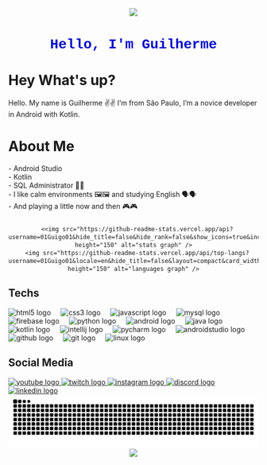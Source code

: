 <div align="center">
  <img height="200" src="https://camo.githubusercontent.com/fa3b9292d0f2bfe0e30c0d8b0e0fb7ad611ffdf5452a610f621dbf137c3f5a5c/68747470733a2f2f656d6f6a69732e736c61636b6d6f6a69732e636f6d2f656d6f6a69732f696d616765732f313537373330353530352f373337332f68616e645f776176652e6769663f31353737333035353035"  />
</div>

<h1 align="center" style="font-family: 'Courier New', Courier, monospace; color:#000ac9;">
  Hello, I'm Guilherme
</h1>

###

<h1 align="left">Hey What's up?</h1>

<p align="left">Hello. My name is Guilherme ✌️✌️ I’m from São Paulo, I’m a novice developer in Android with Kotlin.</p>

###

<h1 align="left">About Me</h1>

<p align="left">- Android Studio  <br>- Kotlin  <br>- SQL Administrator 🎲🎲  <br>- I like calm environments 🖼️🖼️ and studying English 🗣️🗣️  <br>- And playing a little now and then 🎮🎮</p>

###


<div align="center">
  
    
      <<img src="https://github-readme-stats.vercel.app/api?username=01Guigo01&hide_title=false&hide_rank=false&show_icons=true&include_all_commits=true&count_private=false&disable_animations=false&theme=discord_old_blurple&locale=en&hide_border=false&order=1" height="150" alt="stats graph" />
      <img src="https://github-readme-stats.vercel.app/api/top-langs?username=01Guigo01&locale=en&hide_title=false&layout=compact&card_width=320&langs_count=5&theme=discord_old_blurple&hide_border=false&order=2" height="150" alt="languages graph" />
    
</div>


<h2 align="left">Techs</h2>

<div align="left">
  <img src="https://cdn.jsdelivr.net/gh/devicons/devicon/icons/html5/html5-original.svg" height="40" alt="html5 logo"  />
  <img width="12" />
  <img src="https://cdn.jsdelivr.net/gh/devicons/devicon/icons/css3/css3-original.svg" height="40" alt="css3 logo"  />
  <img width="12" />
  <img src="https://cdn.jsdelivr.net/gh/devicons/devicon/icons/javascript/javascript-original.svg" height="40" alt="javascript logo"  />
  <img width="12" />
  <img src="https://cdn.jsdelivr.net/gh/devicons/devicon/icons/mysql/mysql-original.svg" height="40" alt="mysql logo"  />
  <img width="12" />
  <img src="https://cdn.jsdelivr.net/gh/devicons/devicon/icons/firebase/firebase-plain.svg" height="40" alt="firebase logo"  />
  <img width="12" />
  <img src="https://cdn.jsdelivr.net/gh/devicons/devicon/icons/python/python-original.svg" height="40" alt="python logo"  />
  <img width="12" />
  <img src="https://cdn.jsdelivr.net/gh/devicons/devicon/icons/android/android-original.svg" height="40" alt="android logo"  />
  <img width="12" />
  <img src="https://cdn.jsdelivr.net/gh/devicons/devicon/icons/java/java-original.svg" height="40" alt="java logo"  />
  <img width="12" />
  <img src="https://cdn.jsdelivr.net/gh/devicons/devicon/icons/kotlin/kotlin-original.svg" height="40" alt="kotlin logo"  />
  <img width="12" />
  <img src="https://cdn.jsdelivr.net/gh/devicons/devicon/icons/intellij/intellij-original.svg" height="40" alt="intellij logo"  />
  <img width="12" />
  <img src="https://cdn.jsdelivr.net/gh/devicons/devicon/icons/pycharm/pycharm-original.svg" height="40" alt="pycharm logo"  />
  <img width="12" />
  <img src="https://cdn.jsdelivr.net/gh/devicons/devicon/icons/androidstudio/androidstudio-original.svg" height="40" alt="androidstudio logo"  />
  <img width="12" />
  <img src="https://cdn.jsdelivr.net/gh/devicons/devicon/icons/github/github-original.svg" height="40" alt="github logo"  />
  <img width="12" />
  <img src="https://cdn.jsdelivr.net/gh/devicons/devicon/icons/git/git-original.svg" height="40" alt="git logo"  />
  <img width="12" />
  <img src="https://cdn.jsdelivr.net/gh/devicons/devicon/icons/linux/linux-original.svg" height="40" alt="linux logo"  />
</div>

<h2 align="left">Social Media</h2>

<div align="left">
  <a href="https://www.youtube.com/@15DeadMaul15-w5j" target="_blank">
    <img src="https://raw.githubusercontent.com/maurodesouza/profile-readme-generator/master/src/assets/icons/social/youtube/default.svg" width="52" height="40" alt="youtube logo"  />
  </a>
  <a href="https://www.twitch.tv/15deadmaul15" target="_blank">
    <img src="https://raw.githubusercontent.com/maurodesouza/profile-readme-generator/master/src/assets/icons/social/twitch/default.svg" width="52" height="40" alt="twitch logo"  />
  </a>
  <a href="https://www.instagram.com/01_guigo_01/" target="_blank">
    <img src="https://raw.githubusercontent.com/maurodesouza/profile-readme-generator/master/src/assets/icons/social/instagram/default.svg" width="52" height="40" alt="instagram logo"  />
  </a>
  <a href="deadmaul" target="_blank">
    <img src="https://raw.githubusercontent.com/maurodesouza/profile-readme-generator/master/src/assets/icons/social/discord/default.svg" width="52" height="40" alt="discord logo"  />
  </a>
  <a href="https://www.linkedin.com/in/guilherme-santos-0954a2274/" target="_blank">
    <img src="https://raw.githubusercontent.com/maurodesouza/profile-readme-generator/master/src/assets/icons/social/linkedin/default.svg" width="52" height="40" alt="linkedin logo"  />
  </a>
</div>

<picture align="center">
  <source media="(prefers-color-scheme: dark)" srcset="https://raw.githubusercontent.com/01Guigo01/01Guigo01/output/github-contribution-grid-snake-dark.svg">
  <source media="(prefers-color-scheme: light)" srcset="https://raw.githubusercontent.com/01Guigo01/01Guigo01/output/github-contribution-grid-snake-dark.svg">
  <img align="center" alt="github contribution grid snake animation" src="https://raw.githubusercontent.com/01Guigo01/01Guigo01/output/github-contribution-grid-snake.svg">
</picture>

<div align="center">
  <img height="200" src="https://media0.giphy.com/media/v1.Y2lkPTc5MGI3NjExenRzNDZxb3AxMXlvemUwc2NsdGw1N2VhNThwYnJ1MWpzem9oeDc4eCZlcD12MV9pbnRlcm5hbF9naWZfYnlfaWQmY3Q9Zw/nlk3Y1u3r1n5C/giphy.webp"  />
</div>
